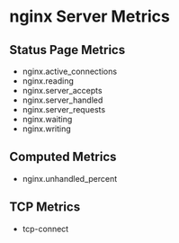 # nginx Server Metrics

## Status Page Metrics

* nginx.active_connections
* nginx.reading
* nginx.server_accepts
* nginx.server_handled
* nginx.server_requests
* nginx.waiting
* nginx.writing

## Computed Metrics

* nginx.unhandled_percent

## TCP Metrics

* tcp-connect
